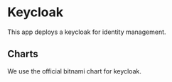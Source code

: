 # Keycloak

This app deploys a keycloak for identity management.

## Charts

We use the official bitnami chart for keycloak.
